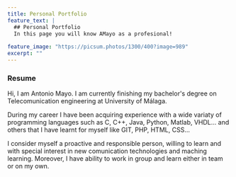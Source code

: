```yaml
---
title: Personal Portfolio
feature_text: |
  ## Personal Portfolio
  In this page you will know AMayo as a profesional! 
  
feature_image: "https://picsum.photos/1300/400?image=989"
excerpt: ""
---
```

### Resume
Hi, I am Antonio Mayo. I am currently finishing my bachelor's degree on Telecomunication engineering at University of Málaga.

During my career I have been acquiring experience with a wide variaty of programming languages such as C, C++, Java, Python, Matlab, VHDL... and others that I have learnt for myself like GIT, PHP, HTML, CSS... 

I consider myself a proactive and responsible person, willing to learn and with special interest in new comunication technologies and maching learning. 
Moreover, I have ability to work in group and learn either in team or on my own.








